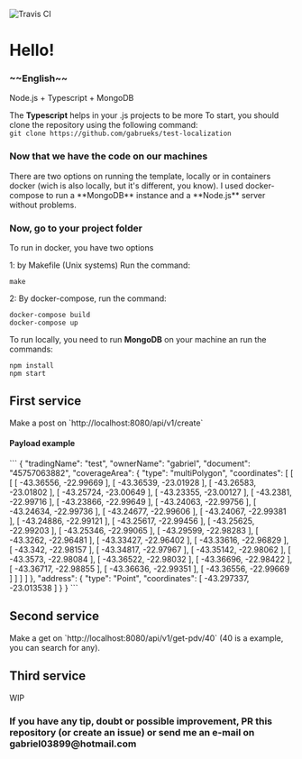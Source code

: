 ![Travis CI](https://travis-ci.com/gabrueks/typescript-template.svg?branch=master)
<h1>Hello!</h1><h3>~~English~~</h3>

Node.js + Typescript + MongoDB

The **Typescript** helps in your .js projects to be more
To start, you should clone the repository using the following command: <br>
``` git clone https://github.com/gabrueks/test-localization ```
<br>

<h3>Now that we have the code on our machines</h3>
There are two options on running the template, locally or in containers docker (wich is also locally, but it's different, you know). I used docker-compose to run a **MongoDB** instance and a **Node.js** server without problems.

<h3>Now, go to your project folder</h3>

To run in docker, you have two options

1: by Makefile (Unix systems)
Run the command:
```
make
```

2: By docker-compose, run the command:
```
docker-compose build
docker-compose up
```

To run locally, you need to run **MongoDB** on your machine an run the commands:
```
npm install
npm start
```

<h2>First service</h2>
Make a post on `http://localhost:8080/api/v1/create`
<h4>Payload example</h4>
``` 
{
	"tradingName": "test",
	"ownerName": "gabriel",
	"document": "45757063882",
	"coverageArea": {
		"type": "multiPolygon",
		"coordinates": [
                [
                   [
                      [
                         -43.36556,
                         -22.99669
                      ],
                      [
                         -43.36539,
                         -23.01928
                      ],
                      [
                         -43.26583,
                         -23.01802
                      ],
                      [
                         -43.25724,
                         -23.00649
                      ],
                      [
                         -43.23355,
                         -23.00127
                      ],
                      [
                         -43.2381,
                         -22.99716
                      ],
                      [
                         -43.23866,
                         -22.99649
                      ],
                      [
                         -43.24063,
                         -22.99756
                      ],
                      [
                         -43.24634,
                         -22.99736
                      ],
                      [
                         -43.24677,
                         -22.99606
                      ],
                      [
                         -43.24067,
                         -22.99381
                      ],
                      [
                         -43.24886,
                         -22.99121
                      ],
                      [
                         -43.25617,
                         -22.99456
                      ],
                      [
                         -43.25625,
                         -22.99203
                      ],
                      [
                         -43.25346,
                         -22.99065
                      ],
                      [
                         -43.29599,
                         -22.98283
                      ],
                      [
                         -43.3262,
                         -22.96481
                      ],
                      [
                         -43.33427,
                         -22.96402
                      ],
                      [
                         -43.33616,
                         -22.96829
                      ],
                      [
                         -43.342,
                         -22.98157
                      ],
                      [
                         -43.34817,
                         -22.97967
                      ],
                      [
                         -43.35142,
                         -22.98062
                      ],
                      [
                         -43.3573,
                         -22.98084
                      ],
                      [
                         -43.36522,
                         -22.98032
                      ],
                      [
                         -43.36696,
                         -22.98422
                      ],
                      [
                         -43.36717,
                         -22.98855
                      ],
                      [
                         -43.36636,
                         -22.99351
                      ],
                      [
                         -43.36556,
                         -22.99669
                      ]
                   ]
                ]
             ]
	},
	"address": {
		"type": "Point",
		"coordinates": [
			-43.297337,
            -23.013538
        ]
	}
} 
```

<h2>Second service</h2>
Make a get on `http://localhost:8080/api/v1/get-pdv/40` (40 is a example, you can search for any).

<h2>Third service</h2>
WIP

<h3>If you have any tip, doubt or possible improvement, PR this repository (or create an issue) or send me an e-mail on gabriel03899@hotmail.com</h3>
